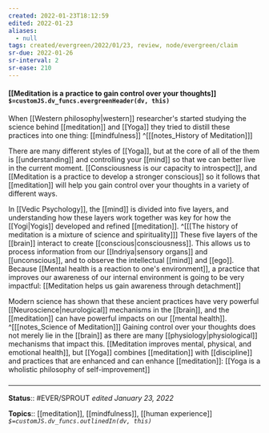 ```yaml
---
created: 2022-01-23T18:12:59 
edited: 2022-01-23
aliases:
  - null
tags: created/evergreen/2022/01/23, review, node/evergreen/claim
sr-due: 2022-01-26
sr-interval: 2
sr-ease: 210
---
```


#### [[Meditation is a practice to gain control over your thoughts]] `$=customJS.dv_funcs.evergreenHeader(dv, this)`

When [[Western philosophy|western]] researcher's started studying the science behind [[meditation]] and [[Yoga]] they tried to distill these practices into one thing:  [[mindfulness]]
^[[[notes_History of Meditation]]]

There are many different styles of [[Yoga]], but at the core of all of the them is [[understanding]] and controlling your [[mind]] so that we can better live in the current moment.
[[Consciousness is our capacity to introspect]], and [[Meditation is a practice to develop a stronger conscious]] so it follows that [[meditation]] will help you gain control over your thoughts in a variety of different ways.

In [[Vedic Psychology]], the [[mind]] is divided into five layers, and understanding how these layers work together was key for how the [[Yogi|Yogis]] developed and refined [[meditation]].
^[[[The history of meditation is a mixture of science and spirituality]]]
These five layers of the [[brain]] interact to create [[conscious|consciousness]].
This allows us to process information from our [[Indriya|sensory organs]] and [[unconscious]], and to observe the intellectual [[mind]] and [[ego]].
Because [[Mental health is a reaction to one's environment]], a practice that improves our awareness of our internal environment is going to be very impactful:
[[Meditation helps us gain awareness through detachment]]

Modern science has shown that these ancient practices have very powerful [[Neuroscience|neurological]] mechanisms in the [[brain]], and the [[meditation]] can have powerful impacts on our [[mental health]]. 
^[[[notes_Science of Meditation]]]
Gaining control over your thoughts does not merely lie in the [[brain]] as there are many [[physiology|physiological]] mechanisms that impact this. 
[[Meditation improves mental, physical, and emotional health]], but 
[[Yoga]] combines [[meditation]] with [[discipline]] and practices that are enhanced and can enhance [[meditation]]:
[[Yoga is a wholistic philosophy of self-improvement]]

### <hr class="footnote"/>

**Status**:: #EVER/SPROUT
*edited January 23, 2022*

**Topics**:: [[meditation]], [[mindfulness]], [[human experience]]
*`$=customJS.dv_funcs.outlinedIn(dv, this)`*
